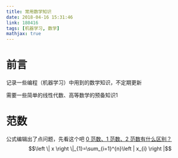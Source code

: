 ```yaml
---
title: 常用数学知识
date: 2018-04-16 15:31:46
link: 180416
tags: [机器学习, 数学]
mathjax: true
---
```

# 前言

记录一些编程（机器学习）中用到的数学知识，不定期更新

需要一些简单的线性代数、高等数学的预备知识1
# 范数
公式编辑出了点问题，先看这个吧
[0 范数、1 范数、2 范数有什么区别？](https://www.zhihu.com/question/20473040)
$$\left \| x \right \|_{1}=\sum_{i=1}^{n}\left | x_{i} \right |$$